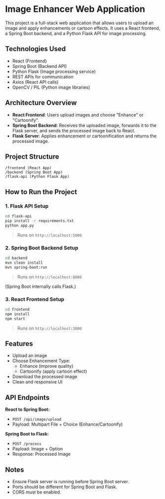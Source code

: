 # Image Enhancer Web Application

This project is a full-stack web application that allows users to upload an image and apply enhancements or cartoon effects.
It uses a React frontend, a Spring Boot backend, and a Python Flask API for image processing.

## Technologies Used

- React (Frontend)
- Spring Boot (Backend API)
- Python Flask (Image processing service)
- REST APIs for communication
- Axios (React API calls)
- OpenCV / PIL (Python image libraries)

## Architecture Overview

- **React Frontend**: Users upload images and choose "Enhance" or "Cartoonify".
- **Spring Boot Backend**: Receives the uploaded image, forwards it to the Flask server, and sends the processed image back to React.
- **Flask Server**: Applies enhancement or cartoonification and returns the processed image.

## Project Structure

```
/frontend (React App)
/backend (Spring Boot App)
/flask-api (Python Flask App)
```

## How to Run the Project

### 1. Flask API Setup

```bash
cd flask-api
pip install -r requirements.txt
python app.py
```

> Runs on `http://localhost:5000`

### 2. Spring Boot Backend Setup

```bash
cd backend
mvn clean install
mvn spring-boot:run
```

> Runs on `http://localhost:8080`

(Spring Boot internally calls Flask.)

### 3. React Frontend Setup

```bash
cd frontend
npm install
npm start
```

> Runs on `http://localhost:3000`

## Features

- Upload an image
- Choose Enhancement Type:
  - Enhance (improve quality)
  - Cartoonify (apply cartoon effect)
- Download the processed image
- Clean and responsive UI

## API Endpoints

**React to Spring Boot:**

- `POST /api/image/upload`
- Payload: Multipart File + Choice (Enhance/Cartoonify)

**Spring Boot to Flask:**

- `POST /process`
- Payload: Image + Option
- Response: Processed Image

## Notes

- Ensure Flask server is running before Spring Boot server.
- Ports should be different for Spring Boot and Flask.
- CORS must be enabled.

##

